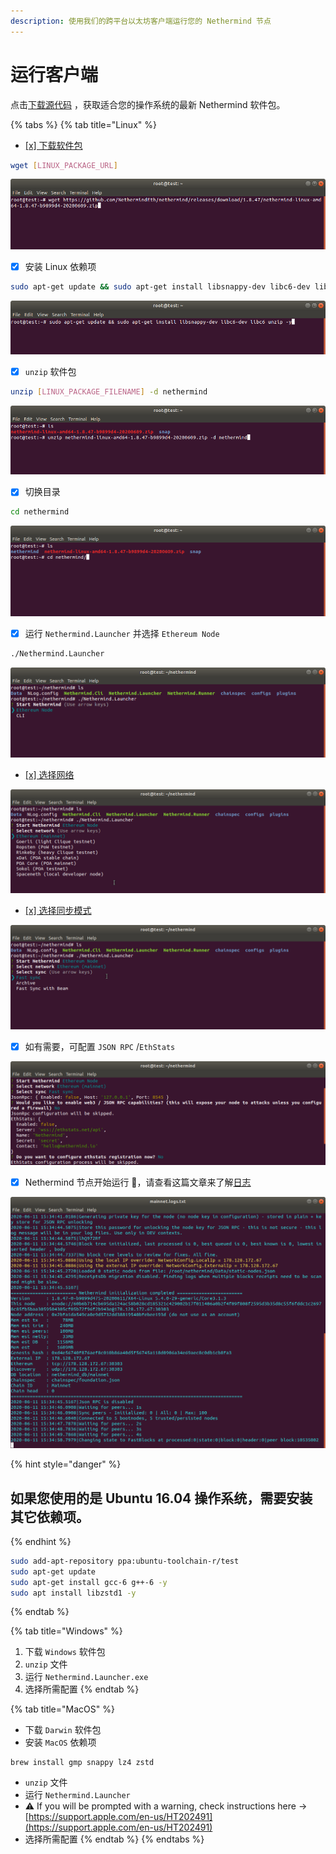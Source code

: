 ```yaml
---
description: 使用我们的跨平台以太坊客户端运行您的 Nethermind 节点
---
```


# 运行客户端

点击[下载源代码](../download-sources/) ，获取适合您的操作系统的最新 Nethermind 软件包。

{% tabs %}
{% tab title="Linux" %}
* [\[x\] 下载软件包](../download-sources/)

```bash
wget [LINUX_PACKAGE_URL]
```

![&#x4F7F;&#x7528; wget &#x5DE5;&#x5177;&#x4E0B;&#x8F7D;&#x8F6F;&#x4EF6;&#x5305;](../../.gitbook/assets/image%20%282%29.png)

* [x] 安装 Linux 依赖项

```bash
sudo apt-get update && sudo apt-get install libsnappy-dev libc6-dev libc6 unzip -y
```

![&#x5B89;&#x88C5; Linux &#x4F9D;&#x8D56;&#x9879;](../../.gitbook/assets/image%20%2816%29.png)

* [x] `unzip` 软件包

```bash
unzip [LINUX_PACKAGE_FILENAME] -d nethermind
```

![&#x89E3;&#x538B;&#x8F6F;&#x4EF6;&#x5305;](../../.gitbook/assets/image%20%287%29.png)

* [x] 切换目录

```bash
cd nethermind
```

![Switch directory](../../.gitbook/assets/image%20%288%29%20%281%29%20%281%29%20%281%29%20%281%29.png)

* [x] 运行 `Nethermind.Launcher` 并选择 `Ethereum Node`

```bash
./Nethermind.Launcher
```

![&#x8FD0;&#x884C; Nethermind.Launcher](../../.gitbook/assets/image%20%2819%29.png)

* [\[x\] 选择网络](../networks.md)

![&#x9009;&#x62E9;&#x7F51;&#x7EDC;](../../.gitbook/assets/image%20%2814%29.png)

* [\[x\] 选择同步模式](../sync-modes.md)

![&#x9009;&#x62E9;&#x540C;&#x6B65;&#x6A21;&#x5F0F;](../../.gitbook/assets/image%20%285%29.png)

* [x] 如有需要，可配置 `JSON RPC` /`EthStats`

![JSON RPC / EthStats &#x914D;&#x7F6E;](../../.gitbook/assets/image%20%2813%29.png)

* [x] Nethermind 节点开始运行 🎉，请查看这篇文章来了解[日志](../../#explaining-nethermind-logs)

![Nethermind client running Ethereum Mainnet](../../.gitbook/assets/image%20%2818%29%20%281%29%20%281%29%20%281%29%20%281%29%20%281%29%20%281%29%20%281%29.png)

{% hint style="danger" %}
## 如果您使用的是 Ubuntu 16.04 操作系统，需要安装其它依赖项。
{% endhint %}

```bash
sudo add-apt-repository ppa:ubuntu-toolchain-r/test
sudo apt-get update
sudo apt-get install gcc-6 g++-6 -y
sudo apt install libzstd1 -y
```
{% endtab %}

{% tab title="Windows" %}
1. 下载 `Windows` 软件包
2. `unzip` 文件
3. 运行 `Nethermind.Launcher.exe`
4. 选择所需配置
{% endtab %}

{% tab title="MacOS" %}
* 下载 `Darwin` 软件包
* 安装 `MacOS` 依赖项

```text
brew install gmp snappy lz4 zstd
```

* `unzip` 文件
* 运行 `Nethermind.Launcher`
* ⚠ If you will be prompted with a warning, check instructions here -&gt; [https://support.apple.com/en-us/HT202491](https://support.apple.com/en-us/HT202491)
* 选择所需配置
{% endtab %}
{% endtabs %}

